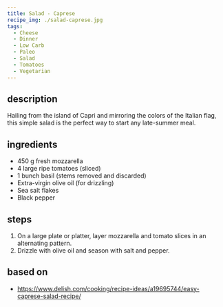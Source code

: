 ```yaml
---
title: Salad - Caprese
recipe_img: ./salad-caprese.jpg
tags:
  - Cheese
  - Dinner
  - Low Carb
  - Paleo
  - Salad
  - Tomatoes
  - Vegetarian
---
```


## description

Hailing from the island of Capri and mirroring the colors of the Italian flag, this simple salad is the perfect way to start any late-summer meal.

## ingredients

- 450 g fresh mozzarella
- 4 large ripe tomatoes (sliced)
- 1 bunch basil (stems removed and discarded)
- Extra-virgin olive oil (for drizzling)
- Sea salt flakes
- Black pepper

## steps

1. On a large plate or platter, layer mozzarella and tomato slices in an alternating pattern.
2. Drizzle with olive oil and season with salt and pepper.

## based on

- https://www.delish.com/cooking/recipe-ideas/a19695744/easy-caprese-salad-recipe/
